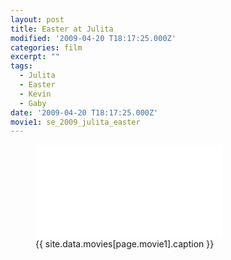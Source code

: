 ```yaml
---
layout: post
title: Easter at Julita
modified: '2009-04-20 T18:17:25.000Z'
categories: film
excerpt: ""
tags:
  - Julita
  - Easter
  - Kevin
  - Gaby
date: '2009-04-20 T18:17:25.000Z'
movie1: se_2009_julita_easter
---
```


<figure>
<iframe src="{{ site.commonurl }}/movies/{{ site.data.movies[page.movie1].file }}" width="{{ site.data.movies[page.movie1].width }}" height="{{ site.data.movies[page.movie1].height }}" frameborder="0">
</iframe>
<figcaption> {{ site.data.movies[page.movie1].caption }} </figcaption>
</figure>
